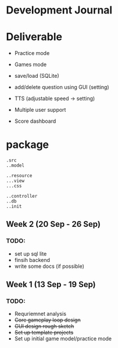 # Development Journal 

# Deliverable
- Practice mode
- Games mode
- save/load (SQLite)
- add/delete question using GUI  (setting)
- TTS (adjustable speed -> setting)

- Multiple user support
- Score dashboard


# package
```
.src
..model

..resource
...view
...css

..controller
..db
..init 
```

## Week 2 (20 Sep - 26 Sep)
### TODO:
- set up sql lite
- finsih backend
- write some docs (if possible)

## Week 1 (13 Sep - 19 Sep)
### TODO:
- Requriemnet analysis  
- ~~Core gameplay loop design~~  
- ~~GUI design rough sketch~~  
- ~~Set up template projects~~
- Set up initial game model/practice mode


